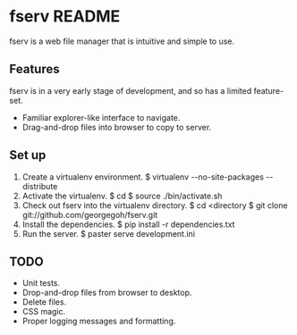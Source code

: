fserv README
============

fserv is a web file manager that is intuitive and simple to use.

Features
--------
fserv is in a very early stage of development, and so has a
limited feature-set.

*   Familiar explorer-like interface to navigate.
*	Drag-and-drop files into browser to copy to server.

Set up
------
1.  Create a virtualenv environment.
    $ virtualenv --no-site-packages --distribute <directory>
2.  Activate the virtualenv.
    $ cd <directory>
    $ source ./bin/activate.sh
3.  Check out fserv into the virtualenv directory.
    $ cd <directory
    $ git clone git://github.com/georgegoh/fserv.git
4.  Install the dependencies.
    $ pip install -r dependencies.txt
5.  Run the server.
    $ paster serve development.ini

TODO
----
*   Unit tests.
*   Drop-and-drop files from browser to desktop.
*   Delete files.
*   CSS magic.
*   Proper logging messages and formatting.
